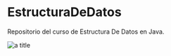 # EstructuraDeDatos
Repositorio del curso de Estructura De Datos en Java. 

<img title="a title" src="EstructuraDeDatos/images/Datastructures-675085374g">



